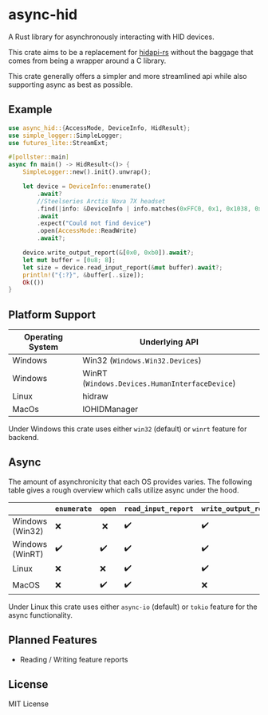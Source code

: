 # async-hid
A Rust library for asynchronously interacting with HID devices. 

This crate aims to be a replacement for [hidapi-rs](https://github.com/ruabmbua/hidapi-rs) without the baggage that comes from being a wrapper around a C library.

This crate generally offers a simpler and more streamlined api while also supporting async as best as possible. 

## Example

```rust
use async_hid::{AccessMode, DeviceInfo, HidResult};
use simple_logger::SimpleLogger;
use futures_lite::StreamExt;

#[pollster::main]
async fn main() -> HidResult<()> {
    SimpleLogger::new().init().unwrap();

    let device = DeviceInfo::enumerate()
        .await?
        //Steelseries Arctis Nova 7X headset
        .find(|info: &DeviceInfo | info.matches(0xFFC0, 0x1, 0x1038, 0x2206))
        .await
        .expect("Could not find device")
        .open(AccessMode::ReadWrite)
        .await?;

    device.write_output_report(&[0x0, 0xb0]).await?;
    let mut buffer = [0u8; 8];
    let size = device.read_input_report(&mut buffer).await?;
    println!("{:?}", &buffer[..size]);
    Ok(())
}
```


## Platform Support

| Operating System | Underlying API                                 |
|------------------|------------------------------------------------|
| Windows          | Win32 (`Windows.Win32.Devices`)                |
| Windows          | WinRT (`Windows.Devices.HumanInterfaceDevice`) |
| Linux            | hidraw                                         |
| MacOs            | IOHIDManager                                   |

Under Windows this crate uses either `win32` (default) or `winrt` feature for backend.


## Async
The amount of asynchronicity that each OS provides varies. The following table gives a rough overview which calls utilize async under the hood.

|                 | `enumerate`  | `open` | `read_input_report` | `write_output_report` |
|-----------------|--------------|--------|---------------------|-----------------------|
| Windows (Win32) | ❌️           | ️️ ❌️    | ✔️                  | ✔️                    |
| Windows (WinRT) | ✔️           | ✔️     | ✔️                  | ✔️                    |
| Linux           | ❌            | ❌      | ✔️                  | ✔️                    |
| MacOS           | ❌            | ✔️     | ✔️                  | ❌                     |

Under Linux this crate uses either `async-io` (default) or `tokio` feature for the async functionality. 

## Planned Features
- Reading / Writing feature reports


## License
MIT License